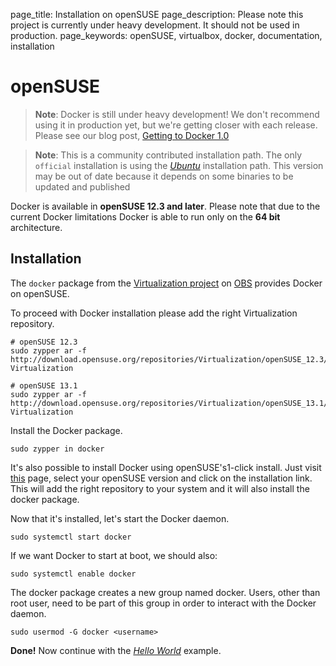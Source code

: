 page_title: Installation on openSUSE
page_description: Please note this project is currently under heavy development. It should not be used in production.
page_keywords: openSUSE, virtualbox, docker, documentation, installation

# openSUSE

> **Note**:
> Docker is still under heavy development! We don't recommend using it in
> production yet, but we're getting closer with each release. Please see
> our blog post, [Getting to Docker 1.0](
> http://blog.docker.io/2013/08/getting-to-docker-1-0/)

> **Note**:
> This is a community contributed installation path. The only `official`
> installation is using the [*Ubuntu*](../ubuntulinux/#ubuntu-linux)
> installation path. This version may be out of date because it depends on
> some binaries to be updated and published

Docker is available in **openSUSE 12.3 and later**. Please note that due
to the current Docker limitations Docker is able to run only on the **64
bit** architecture.

## Installation

The `docker` package from the [Virtualization
project](https://build.opensuse.org/project/show/Virtualization) on
[OBS](https://build.opensuse.org/) provides Docker on openSUSE.

To proceed with Docker installation please add the right Virtualization
repository.

    # openSUSE 12.3
    sudo zypper ar -f http://download.opensuse.org/repositories/Virtualization/openSUSE_12.3/ Virtualization

    # openSUSE 13.1
    sudo zypper ar -f http://download.opensuse.org/repositories/Virtualization/openSUSE_13.1/ Virtualization

Install the Docker package.

    sudo zypper in docker

It's also possible to install Docker using openSUSE's1-click install.
Just visit [this](http://software.opensuse.org/package/docker) page,
select your openSUSE version and click on the installation link. This
will add the right repository to your system and it will also install
the docker package.

Now that it's installed, let's start the Docker daemon.

    sudo systemctl start docker

If we want Docker to start at boot, we should also:

    sudo systemctl enable docker

The docker package creates a new group named docker. Users, other than
root user, need to be part of this group in order to interact with the
Docker daemon.

    sudo usermod -G docker <username>

**Done!**
Now continue with the [*Hello World*](
../../examples/hello_world/#hello-world) example.
